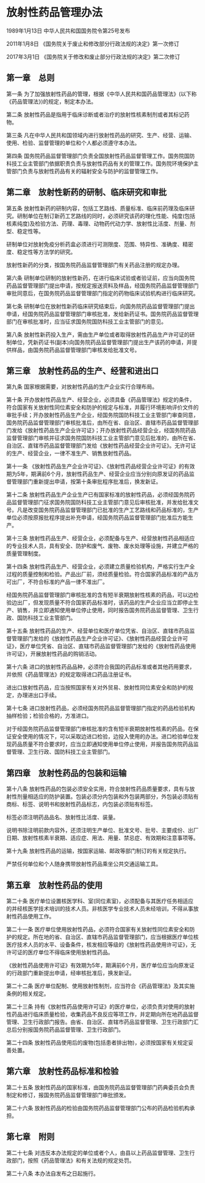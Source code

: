 # 放射性药品管理办法

1989年1月13日 中华人民共和国国务院令第25号发布

2011年1月8日 《国务院关于废止和修改部分行政法规的决定》第一次修订

2017年3月1日 《国务院关于修改和废止部分行政法规的决定》第二次修订

<!-- INFO END -->

## 第一章　总则

第一条 为了加强放射性药品的管理，根据《中华人民共和国药品管理法》(以下称《药品管理法》)的规定，制定本办法。

第二条 放射性药品是指用于临床诊断或者治疗的放射性核素制剂或者其标记药物。

第三条 凡在中华人民共和国领域内进行放射性药品的研究、生产、经营、运输、使用、检验、监督管理的单位和个人都必须遵守本办法。

第四条 国务院药品监督管理部门负责全国放射性药品监督管理工作。国务院国防科技工业主管部门依据职责负责与放射性药品有关的管理工作。国务院环境保护主管部门负责与放射性药品有关的辐射安全与防护的监督管理工作。

## 第二章　放射性新药的研制、临床研究和审批

第五条 放射性新药的研制内容，包括工艺路线、质量标准、临床前药理及临床研究。研制单位在制订新药工艺路线的同时，必须研究该药的理化性能、纯度(包括核素纯度)及检验方法、药理、毒理、动物药代动力学、放射性比活度、剂量、剂型、稳定性等。

研制单位对放射免疫分析药盒必须进行可测限度、范围、特异性、准确度、精密度、稳定性等方法学的研究。

放射性新药的分类，按国务院药品监督管理部门有关药品注册的规定办理。

第六条 研制单位研制的放射性新药，在进行临床试验或者验证前，应当向国务院药品监督管理部门提出申请，按规定报送资料及样品，经国务院药品监督管理部门审批同意后，在国务院药品监督管理部门指定的药物临床试验机构进行临床研究。

第七条 研制单位在放射性新药临床研究结束后，向国务院药品监督管理部门提出申请，经国务院药品监督管理部门审核批准，发给新药证书。国务院药品监督管理部门在审核批准时，应当征求国务院国防科技工业主管部门的意见。

第八条 放射性新药投入生产，需由生产单位或者取得放射性药品生产许可证的研制单位，凭新药证书(副本)向国务院药品监督管理部门提出生产该药的申请，并提供样品，由国务院药品监督管理部门审核发给批准文号。

## 第三章　放射性药品的生产、经营和进出口

第九条 国家根据需要，对放射性药品的生产企业实行合理布局。

第十条 开办放射性药品生产、经营企业，必须具备《药品管理法》规定的条件，符合国家有关放射性同位素安全和防护的规定与标准，并履行环境影响评价文件的审批手续；开办放射性药品生产企业，经国务院国防科技工业主管部门审查同意，国务院药品监督管理部门审核批准后，由所在省、自治区、直辖市药品监督管理部门发给《放射性药品生产企业许可证》；开办放射性药品经营企业，经国务院药品监督管理部门审核并征求国务院国防科技工业主管部门意见后批准的，由所在省、自治区、直辖市药品监督管理部门发给《放射性药品经营企业许可证》。无许可证的生产、经营企业，一律不准生产、销售放射性药品。

第十一条 《放射性药品生产企业许可证》、《放射性药品经营企业许可证》的有效期为5年，期满前6个月，放射性药品生产、经营企业应当分别向原发证的药品监督管理部门重新提出申请，按第十条审批程序批准后，换发新证。

第十二条 放射性药品生产企业生产已有国家标准的放射性药品，必须经国务院药品监督管理部门征求国务院国防科技工业主管部门意见后审核批准，并发给批准文号。凡是改变国务院药品监督管理部门已批准的生产工艺路线和药品标准的，生产单位必须按原报批程序提出补充申请，经国务院药品监督管理部门批准后方能生产。

第十三条 放射性药品生产、经营企业，必须配备与生产、经营放射性药品相适应的专业技术人员，具有安全、防护和废气、废物、废水处理等设施，并建立严格的质量管理制度。

第十四条 放射性药品生产、经营企业，必须建立质量检验机构，严格实行生产全过程的质量控制和检验。产品出厂前，须经质量检验。符合国家药品标准的产品方可出厂，不符合标准的产品一律不准出厂。

经国务院药品监督管理部门审核批准的含有短半衰期放射性核素的药品，可以边检验边出厂，但发现质量不符合国家药品标准时，该药品的生产企业应当立即停止生产、销售，并立即通知使用单位停止使用，同时报告国务院药品监督管理、卫生行政、国防科技工业主管部门。

第十五条 放射性药品的生产、经营单位和医疗单位凭省、自治区、直辖市药品监督管理部门发给的《放射性药品生产企业许可证》、《放射性药品经营企业许可证》，医疗单位凭省、自治区、直辖市药品监督管理部门发给的《放射性药品使用许可证》，开展放射性药品的购销活动。

第十六条 进口的放射性药品品种，必须符合我国的药品标准或者其他药用要求，并依照《药品管理法》的规定取得进口药品注册证书。

进出口放射性药品，应当按照国家有关对外贸易、放射性同位素安全和防护的规定，办理进出口手续。

第十七条 进口放射性药品，必须经国务院药品监督管理部门指定的药品检验机构抽样检验；检验合格的，方准进口。

对于经国务院药品监督管理部门审核批准的含有短半衰期放射性核素的药品，在保证安全使用的情况下，可以采取边进口检验，边投入使用的办法。进口检验单位发现药品质量不符合要求时，应当立即通知使用单位停止使用，并报告国务院药品监督管理、卫生行政、国防科技工业主管部门。

## 第四章　放射性药品的包装和运输

第十八条 放射性药品的包装必须安全实用，符合放射性药品质量要求，具有与放射性剂量相适应的防护装置。包装必须分内包装和外包装两部分，外包装必须贴有商标、标签、说明书和放射性药品标志，内包装必须贴有标签。

标签必须注明药品品名、放射性比活度、装量。

说明书除注明前款内容外，还须注明生产单位、批准文号、批号、主要成份、出厂日期、放射性核素半衰期、适应症、用法、用量、禁忌症、有效期和注意事项等。

第十九条 放射性药品的运输，按国家运输、邮政等部门制订的有关规定执行。

严禁任何单位和个人随身携带放射性药品乘坐公共交通运输工具。

## 第五章　放射性药品的使用

第二十条 医疗单位设置核医学科、室(同位素室)，必须配备与其医疗任务相适应的并经核医学技术培训的技术人员。非核医学专业技术人员未经培训，不得从事放射性药品使用工作。

第二十一条 医疗单位使用放射性药品，必须符合国家有关放射性同位素安全和防护的规定。所在地的省、自治区、直辖市药品监督管理部门，应当根据医疗单位核医疗技术人员的水平、设备条件，核发相应等级的《放射性药品使用许可证》，无许可证的医疗单位不得临床使用放射性药品。

《放射性药品使用许可证》有效期为5年，期满前6个月，医疗单位应当向原发证的行政部门重新提出申请，经审核批准后，换发新证。

第二十二条 医疗单位配制、使用放射性制剂，应当符合《药品管理法》及其实施条例的相关规定。

第二十三条 持有《放射性药品使用许可证》的医疗单位，必须负责对使用的放射性药品进行临床质量检验，收集药品不良反应等项工作，并定期向所在地药品监督管理、卫生行政部门报告。由省、自治区、直辖市药品监督管理、卫生行政部门汇总后分别报国务院药品监督管理、卫生行政部门。

第二十四条 放射性药品使用后的废物(包括患者排出物)，必须按国家有关规定妥善处置。

## 第六章　放射性药品标准和检验

第二十五条 放射性药品的国家标准，由国务院药品监督管理部门药典委员会负责制定和修订，报国务院药品监督管理部门审批颁发。

第二十六条 放射性药品的检验由国务院药品监督管理部门公布的药品检验机构承担。

## 第七章　附则

第二十七条 对违反本办法规定的单位或者个人，由县以上药品监督管理、卫生行政部门，按照《药品管理法》和有关法规的规定处罚。

第二十八条 本办法自发布之日起施行。